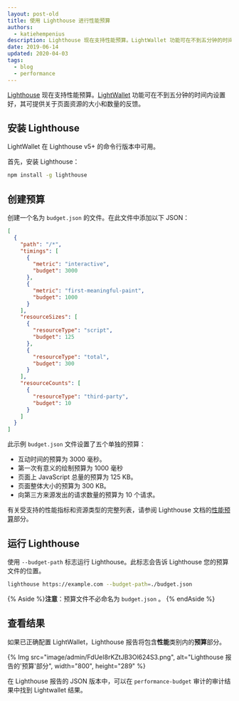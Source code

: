 ```yaml
---
layout: post-old
title: 使用 Lighthouse 进行性能预算
authors:
  - katiehempenius
description: Lighthouse 现在支持性能预算。LightWallet 功能可在不到五分钟的时间内设置好，其可提供关于页面资源的大小和数量的反馈。
date: 2019-06-14
updated: 2020-04-03
tags:
  - blog
  - performance
---
```


[Lighthouse](https://github.com/GoogleChrome/lighthouse) 现在支持性能预算。[LightWallet](https://developers.google.com/web/tools/lighthouse/audits/budgets) 功能可在不到五分钟的时间内设置好，其可提供关于页面资源的大小和数量的反馈。

## 安装 Lighthouse

LightWallet 在 Lighthouse v5+ 的命令行版本中可用。

首先，安装 Lighthouse：

```bash
npm install -g lighthouse
```

## 创建预算

创建一个名为 `budget.json` 的文件。在此文件中添加以下 JSON：

```json
[
  {
    "path": "/*",
    "timings": [
      {
        "metric": "interactive",
        "budget": 3000
      },
      {
        "metric": "first-meaningful-paint",
        "budget": 1000
      }
    ],
    "resourceSizes": [
      {
        "resourceType": "script",
        "budget": 125
      },
      {
        "resourceType": "total",
        "budget": 300
      }
    ],
    "resourceCounts": [
      {
        "resourceType": "third-party",
        "budget": 10
      }
    ]
  }
]
```

此示例 `budget.json` 文件设置了五个单独的预算：

- 互动时间的预算为 3000 毫秒。
- 第一次有意义的绘制预算为 1000 毫秒
- 页面上 JavaScript 总量的预算为 125 KB。
- 页面整体大小的预算为 300 KB。
- 向第三方来源发出的请求数量的预算为 10 个请求。

有关受支持的性能指标和资源类型的完整列表，请参阅 Lighthouse 文档的[性能预算](https://github.com/GoogleChrome/lighthouse/blob/master/docs/performance-budgets.md)部分。

## 运行 Lighthouse

使用 `--budget-path` 标志运行 Lighthouse。此标志会告诉 Lighthouse 您的预算文件的位置。

```bash
lighthouse https://example.com --budget-path=./budget.json
```

{% Aside %}**注意**：预算文件不必命名为 `budget.json` 。 {% endAside %}

## 查看结果

如果已正确配置 LightWallet，Lighthouse 报告将包含**性能**类别内的**预算**部分。

{% Img src="image/admin/FdUeI8rKZtJB3Ol624S3.png", alt="Lighthouse 报告的'预算'部分", width="800", height="289" %}

在 Lighthouse 报告的 JSON 版本中，可以在 `performance-budget` 审计的审计结果中找到 Lightwallet 结果。
